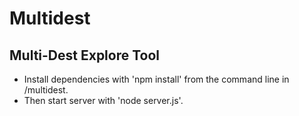 # Multidest
## Multi-Dest Explore Tool
- Install dependencies with 'npm install' from the command line in /multidest.
- Then start server with 'node server.js'.
